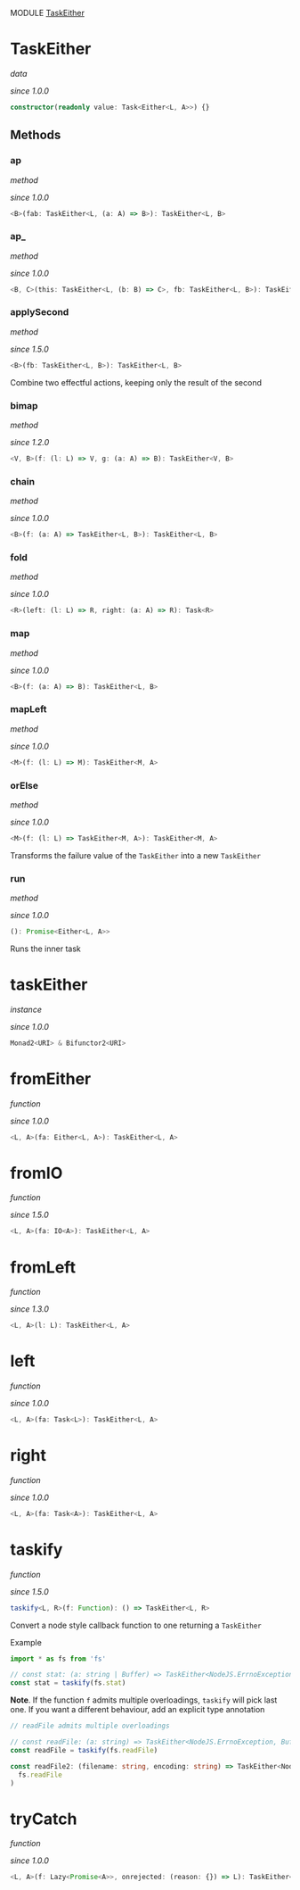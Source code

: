 MODULE [TaskEither](https://github.com/gcanti/fp-ts/blob/master/src/TaskEither.ts)

# TaskEither

_data_

_since 1.0.0_

```ts
constructor(readonly value: Task<Either<L, A>>) {}
```

## Methods

### ap

_method_

_since 1.0.0_

```ts
<B>(fab: TaskEither<L, (a: A) => B>): TaskEither<L, B>
```

### ap\_

_method_

_since 1.0.0_

```ts
<B, C>(this: TaskEither<L, (b: B) => C>, fb: TaskEither<L, B>): TaskEither<L, C>
```

### applySecond

_method_

_since 1.5.0_

```ts
<B>(fb: TaskEither<L, B>): TaskEither<L, B>
```

Combine two effectful actions, keeping only the result of the second

### bimap

_method_

_since 1.2.0_

```ts
<V, B>(f: (l: L) => V, g: (a: A) => B): TaskEither<V, B>
```

### chain

_method_

_since 1.0.0_

```ts
<B>(f: (a: A) => TaskEither<L, B>): TaskEither<L, B>
```

### fold

_method_

_since 1.0.0_

```ts
<R>(left: (l: L) => R, right: (a: A) => R): Task<R>
```

### map

_method_

_since 1.0.0_

```ts
<B>(f: (a: A) => B): TaskEither<L, B>
```

### mapLeft

_method_

_since 1.0.0_

```ts
<M>(f: (l: L) => M): TaskEither<M, A>
```

### orElse

_method_

_since 1.0.0_

```ts
<M>(f: (l: L) => TaskEither<M, A>): TaskEither<M, A>
```

Transforms the failure value of the `TaskEither` into a new `TaskEither`

### run

_method_

_since 1.0.0_

```ts
(): Promise<Either<L, A>>
```

Runs the inner task

# taskEither

_instance_

_since 1.0.0_

```ts
Monad2<URI> & Bifunctor2<URI>
```

# fromEither

_function_

_since 1.0.0_

```ts
<L, A>(fa: Either<L, A>): TaskEither<L, A>
```

# fromIO

_function_

_since 1.5.0_

```ts
<L, A>(fa: IO<A>): TaskEither<L, A>
```

# fromLeft

_function_

_since 1.3.0_

```ts
<L, A>(l: L): TaskEither<L, A>
```

# left

_function_

_since 1.0.0_

```ts
<L, A>(fa: Task<L>): TaskEither<L, A>
```

# right

_function_

_since 1.0.0_

```ts
<L, A>(fa: Task<A>): TaskEither<L, A>
```

# taskify

_function_

_since 1.5.0_

```ts
taskify<L, R>(f: Function): () => TaskEither<L, R>
```

Convert a node style callback function to one returning a `TaskEither`

Example

```ts
import * as fs from 'fs'

// const stat: (a: string | Buffer) => TaskEither<NodeJS.ErrnoException, fs.Stats>
const stat = taskify(fs.stat)
```

**Note**. If the function `f` admits multiple overloadings, `taskify` will pick last one. If you want a different
behaviour, add an explicit type annotation

```ts
// readFile admits multiple overloadings

// const readFile: (a: string) => TaskEither<NodeJS.ErrnoException, Buffer>
const readFile = taskify(fs.readFile)

const readFile2: (filename: string, encoding: string) => TaskEither<NodeJS.ErrnoException, Buffer> = taskify(
  fs.readFile
)
```

# tryCatch

_function_

_since 1.0.0_

```ts
<L, A>(f: Lazy<Promise<A>>, onrejected: (reason: {}) => L): TaskEither<L, A>
```
